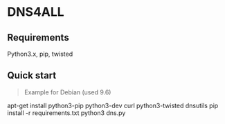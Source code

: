 # DNS4ALL
## Requirements
Python3.x, pip, twisted

## Quick start
> Example for Debian (used 9.6)

  apt-get install python3-pip python3-dev curl python3-twisted dnsutils
  pip install -r requirements.txt
  python3 dns.py
